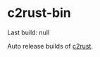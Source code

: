 # c2rust-bin

Last build: null

Auto release builds of [c2rust](https://github.com/immunant/c2rust).

